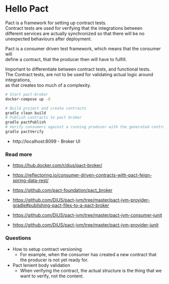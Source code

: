 # Hello Pact

Pact is a framework for setting up contract tests.  
Contract tests are used for verifying that the integrations between   
different services are actually synchronized so that there will be no  
unexpected behaviours after deployment.

Pact is a consumer driven test framework, which means that the consumer will  
define a contract, that the producer then will have to fulfill. 

Important to differentiate between contract tests, and functional tests.  
The Contract tests, are not to be used for validating actual logic around integrations,  
as that creates too much of a complexity.


 
```bash
# Start pact-broker
docker-compose up -d

# Build project and create contracts
gradle clean build
# Publish contracts to pact broker
gradle pactPublish
# Verify consumers against a running producer with the generated contracts, as a smoketest
gradle pactVerify
```

* http://localhost:8099 - Broker UI


### Read more
* https://hub.docker.com/r/dius/pact-broker/
* https://reflectoring.io/consumer-driven-contracts-with-pact-feign-spring-data-rest/
* https://github.com/pact-foundation/pact_broker

* https://github.com/DiUS/pact-jvm/tree/master/pact-jvm-provider-gradle#publishing-pact-files-to-a-pact-broker
* https://github.com/DiUS/pact-jvm/tree/master/pact-jvm-consumer-junit
* https://github.com/DiUS/pact-jvm/tree/master/pact-jvm-provider-junit


### Questions

* How to setup contract versioning
  - For example, when the consumer has created a new contract that the producer is not yet ready for.
* Pact lenient body validation
  - When verifying the contract, the actual structure is the thing that we want to verify, not the content.